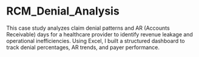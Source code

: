 # RCM_Denial_Analysis
This case study analyzes claim denial patterns and AR (Accounts Receivable) days for a healthcare provider to identify revenue leakage and operational inefficiencies. Using Excel, I built a structured dashboard to track denial percentages, AR trends, and payer performance.
